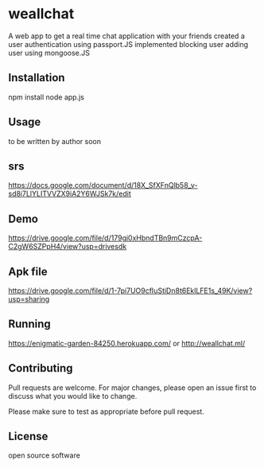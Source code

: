 # weallchat 
A web app to get a real time chat application with your friends
created a user authentication using passport.JS
implemented blocking user adding user using mongoose.JS


## Installation

npm install 
node app.js

## Usage

to be written by author soon

## srs

https://docs.google.com/document/d/18X_SfXFnQlb58_v-sd8i7LlYLITVVZX9iA2Y6WJSk7k/edit

## Demo
https://drive.google.com/file/d/179gi0xHbndTBn9mCzcpA-C2gW6SZPpH4/view?usp=drivesdk


## Apk file
https://drive.google.com/file/d/1-7pi7UO9cfIuStiDn8t6EklLFE1s_49K/view?usp=sharing

## Running
https://enigmatic-garden-84250.herokuapp.com/
or 
http://weallchat.ml/


## Contributing
Pull requests are welcome. For major changes, please open an issue first to discuss what you would like to change.

Please make sure to test as appropriate before pull request.

## License
open source software 
